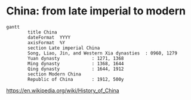# China: from late imperial to modern

```mermaid
gantt
        title China
        dateFormat  YYYY
		axisFormat	%Y
		section Late imperial China
		Song, Liao, Jin, and Western Xia dynasties	: 0960, 1279
		Yuan dynasty			: 1271, 1368
		Ming dynasty			: 1368, 1644
		Qing dynasty			: 1644, 1912
		section Modern China
		Republic of China		: 1912, 500y
```

https://en.wikipedia.org/wiki/History_of_China
